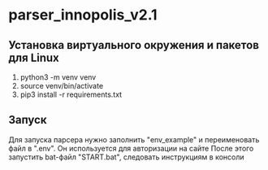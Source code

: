 # parser_innopolis_v2.1


Установка виртуального окружения и пакетов для Linux
-------------------------
1. python3 -m venv venv
2. source venv/bin/activate
3. pip3 install -r requirements.txt


Запуск
-------------------------
Для запуска парсера нужно заполнить "env_example" и переименовать файл  в ".env".
Он используется для авторизации на сайте
После этого запустить bat-файл "START.bat", следовать инструкциям в консоли

